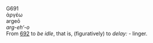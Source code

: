 G691  
ἀργέω  
argeō  
*arg-eh‘-o*  
From [692](g0692) to *be* *idle*, that is, (figuratively) to *delay:* -
linger.  
